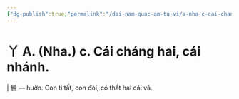 ```yaml
---
{"dg-publish":true,"permalink":"/dai-nam-quac-am-tu-vi/a-nha-c-cai-chang-hai-cai-nhanh/","tags":["âm-vị-tự"],"created":"2025-08-15T14:51:44.823+07:00"}
---
```


# 丫 A. (Nha.) c. Cái cháng hai, cái nhánh.

| 鬟 ― hườn. Con tì tất, con đòi, có thắt hai cái vá.